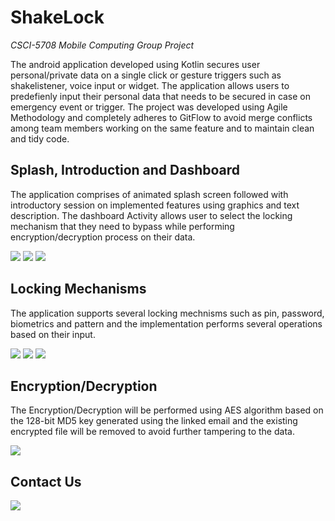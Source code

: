 # ShakeLock

*CSCI-5708 Mobile Computing Group Project*

The android application developed using Kotlin secures user personal/private data on a single click or gesture triggers such as shakelistener, voice input or widget. The application allows users to predefienly input their personal data that needs to be secured in case on emergency event or trigger. The project was developed using Agile Methodology and completely adheres to GitFlow to avoid merge conflicts among team members working on the same feature and to maintain clean and tidy code. 

## Splash, Introduction and Dashboard 

The application comprises of animated splash screen followed with introductory session on implemented features using graphics and text description. The dashboard Activity allows user to select the locking mechanism that they need to bypass while performing encryption/decryption process on their data.

![](Gifs/splash.gif) ![](Gifs/intro.gif) ![](Gifs/dashboard.gif)


## Locking Mechanisms

The application supports several locking mechnisms such as pin, password, biometrics and pattern and the implementation performs several operations based on their input.

![](Gifs/pin.gif) ![](Gifs/pattern.gif) ![](Gifs/password.gif)

## Encryption/Decryption

The Encryption/Decryption will be performed using AES algorithm based on the 128-bit MD5 key generated using the linked email and the existing encrypted file will be removed to avoid further tampering to the data.

![](Gifs/enc.jpg)

## Contact Us

![](Gifs/contact.gif)
